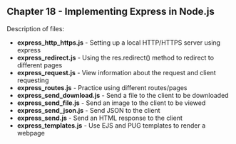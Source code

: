 Chapter 18 - Implementing Express in Node.js
---

Description of files:
* **express_http_https.js** - Setting up a local HTTP/HTTPS server using express
* **express_redirect.js** - Using the res.redirect() method to redirect to different pages
* **express_request.js** - View information about the request and client requesting
* **express_routes.js** - Practice using different routes/pages
* **express_send_download.js** - Send a file to the client to be downloaded
* **express_send_file.js** - Send an image to the client to be viewed
* **express_send_json.js** - Send JSON to the client
* **express_send.js** - Send an HTML response to the client
* **express_templates.js** - Use EJS and PUG templates to render a webpage
